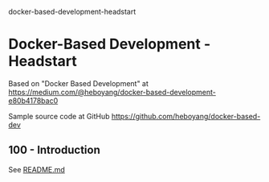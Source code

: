 docker-based-development-headstart
# Docker-Based Development - Headstart

Based on "Docker Based Development" at https://medium.com/@heboyang/docker-based-development-e80b4178bac0

Sample source code at GitHub https://github.com/heboyang/docker-based-dev

## 100 - Introduction

See [README.md](./100/README.md)
